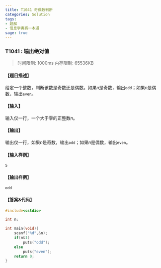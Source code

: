 ```yaml
---
title: T1041 奇偶数判断
categories: Solution
tags:
- 题解
- 信息学奥赛一本通
sage: true
---
```


### T1041 : 输出绝对值

> 时间限制: $1000 \text{ms}$ 内存限制: $65536 \text{KB}$

<!-- more -->

#### 【题目描述】

给定一个整数，判断该数是奇数还是偶数。如果$n$是奇数，输出`odd`；如果$n$是偶数，输出`even`。

#### 【输入】

输入仅一行，一个大于零的正整数$n$。

#### 【输出】

输出仅一行，如果$n$是奇数，输出`odd`；如果$n$是偶数，输出`even`。

#### 【输入样例】

```
5
```

#### 【输出样例】

```
odd
```

#### 【答案&代码】

```cpp
#include<cstdio>

int n;

int main(void){
    scanf("%d",&n);
    if(n&1)
        puts("odd");
    else
        puts("even");
    return 0;
}
```
